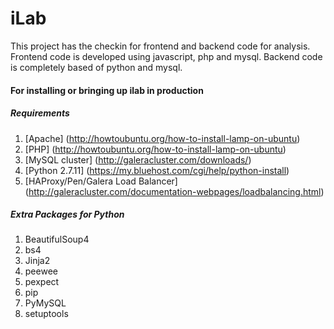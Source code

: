 # iLab

This project has the checkin for frontend and backend code for analysis.
Frontend code is developed using javascript, php and mysql. Backend code is completely based of python and mysql.

#### For installing or bringing up ilab in production

##### Requirements
1. [Apache] (http://howtoubuntu.org/how-to-install-lamp-on-ubuntu)
2. [PHP] (http://howtoubuntu.org/how-to-install-lamp-on-ubuntu)
3. [MySQL cluster] (http://galeracluster.com/downloads/)
4. [Python 2.7.11] (https://my.bluehost.com/cgi/help/python-install)
5. [HAProxy/Pen/Galera Load Balancer] (http://galeracluster.com/documentation-webpages/loadbalancing.html)

##### Extra Packages for Python
1. BeautifulSoup4
2. bs4
3. Jinja2
5. peewee
6. pexpect
7. pip
8. PyMySQL
9. setuptools
